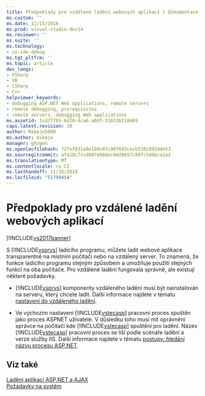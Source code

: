 ```yaml
---
title: Předpoklady pro vzdálené ladění webových aplikací | Dokumentace Microsoftu
ms.custom: ''
ms.date: 11/15/2016
ms.prod: visual-studio-dev14
ms.reviewer: ''
ms.suite: ''
ms.technology:
- vs-ide-debug
ms.tgt_pltfrm: ''
ms.topic: article
dev_langs:
- FSharp
- VB
- CSharp
- C++
helpviewer_keywords:
- debugging ASP.NET Web applications, remote servers
- remote debugging, prerequisites
- remote servers, debugging Web applications
ms.assetid: 1cd777b5-6d20-4ca6-a0df-51653b118469
caps.latest.revision: 30
author: MikeJo5000
ms.author: mikejo
manager: ghogen
ms.openlocfilehash: 72fef031e0e1b9c07c96f683cecb520c8924de53
ms.sourcegitcommit: af428c7ccd007e668ec0dd8697c88fc5d8bca1e2
ms.translationtype: MT
ms.contentlocale: cs-CZ
ms.lasthandoff: 11/16/2018
ms.locfileid: "51799454"
---
```

# <a name="prerequistes-for-remote-debugging-web-applications"></a>Předpoklady pro vzdálené ladění webových aplikací
[!INCLUDE[vs2017banner](../includes/vs2017banner.md)]

S [!INCLUDE[vsprvs](../includes/vsprvs-md.md)] ladicího programu, můžete ladit webové aplikace transparentně na místním počítači nebo na vzdálený server. To znamená, že funkce ladicího programu stejným způsobem a umožňuje použití stejných funkcí na oba počítače. Pro vzdálené ladění fungovala správně, ale existují některé požadavky.  
  
-   [!INCLUDE[vsprvs](../includes/vsprvs-md.md)] komponenty vzdáleného ladění musí být nainstalován na serveru, který chcete ladit. Další informace najdete v tématu [nastavení do vzdáleného ladění](http://msdn.microsoft.com/library/90f45630-0d26-4698-8c1f-63f85a12db9c).  
  
-   Ve výchozím nastavení [!INCLUDE[vstecasp](../includes/vstecasp-md.md)] pracovní proces spuštěn jako proces ASPNET uživatele. V důsledku toho musí mít oprávnění správce na počítači kde [!INCLUDE[vstecasp](../includes/vstecasp-md.md)] spuštění pro ladění. Název [!INCLUDE[vstecasp](../includes/vstecasp-md.md)] pracovní proces se liší podle scénáře ladění a verze služby IIS. Další informace najdete v tématu [postupy: hledání názvu procesu ASP.NET](../debugger/how-to-find-the-name-of-the-aspnet-process.md).  
  
## <a name="see-also"></a>Viz také  
 [Ladění aplikací ASP.NET a AJAX](../debugger/debugging-aspnet-and-ajax-applications.md)   
 [Požadavky na systém](../debugger/aspnet-debugging-system-requirements.md)



